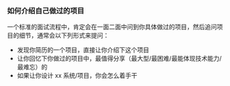### 如何介绍自己做过的项目

一个标准的面试流程中，肯定会在一面二面中问到你具体做过的项目，然后追问项目的细节，通常会以下列形式来提问：

- 发现你简历的一个项目，直接让你介绍下这个项目
- 让你回忆下你做过的项目中，最值得分享（最大型/最困难/最能体现技术能力/最难忘）的
- 如果让你设计 xx 系统/项目，你会怎么着手干

